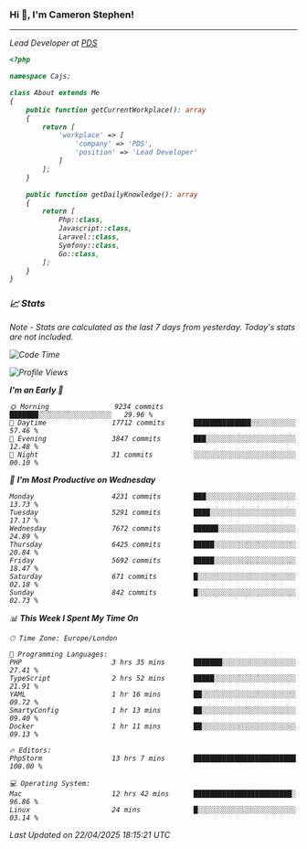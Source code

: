 ### Hi 👋, I'm Cameron Stephen!
<hr>
<p><em>Lead Developer at <a href="https://prindatasolutions.co.uk">PDS</a></p>


```php
<?php

namespace Cajs;

class About extends Me
{
    public function getCurrentWorkplace(): array
    {
        return [
            'workplace' => [
                'company' => 'PDS',
                'position' => 'Lead Developer'
            ]
        ];
    }

    public function getDailyKnowledge(): array
    {
        return [
            Php::class,
            Javascript::class,
            Laravel::class,
            Symfony::class,
            Go::class,
        ];
    }
}
```

### 📈 Stats
<p><em>Note - Stats are calculated as the last 7 days from yesterday. Today's stats are not included.</em></p>


<!--START_SECTION:waka-->
![Code Time](http://img.shields.io/badge/Code%20Time-4%2C473%20hrs%207%20mins-blue)

![Profile Views](http://img.shields.io/badge/Profile%20Views-0-blue)

**I'm an Early 🐤** 

```text
🌞 Morning                9234 commits        ███████░░░░░░░░░░░░░░░░░░   29.96 % 
🌆 Daytime                17712 commits       ██████████████░░░░░░░░░░░   57.46 % 
🌃 Evening                3847 commits        ███░░░░░░░░░░░░░░░░░░░░░░   12.48 % 
🌙 Night                  31 commits          ░░░░░░░░░░░░░░░░░░░░░░░░░   00.10 % 
```
📅 **I'm Most Productive on Wednesday** 

```text
Monday                   4231 commits        ███░░░░░░░░░░░░░░░░░░░░░░   13.73 % 
Tuesday                  5291 commits        ████░░░░░░░░░░░░░░░░░░░░░   17.17 % 
Wednesday                7672 commits        ██████░░░░░░░░░░░░░░░░░░░   24.89 % 
Thursday                 6425 commits        █████░░░░░░░░░░░░░░░░░░░░   20.84 % 
Friday                   5692 commits        █████░░░░░░░░░░░░░░░░░░░░   18.47 % 
Saturday                 671 commits         █░░░░░░░░░░░░░░░░░░░░░░░░   02.18 % 
Sunday                   842 commits         █░░░░░░░░░░░░░░░░░░░░░░░░   02.73 % 
```


📊 **This Week I Spent My Time On** 

```text
🕑︎ Time Zone: Europe/London

💬 Programming Languages: 
PHP                      3 hrs 35 mins       ███████░░░░░░░░░░░░░░░░░░   27.41 % 
TypeScript               2 hrs 52 mins       █████░░░░░░░░░░░░░░░░░░░░   21.91 % 
YAML                     1 hr 16 mins        ██░░░░░░░░░░░░░░░░░░░░░░░   09.72 % 
SmartyConfig             1 hr 13 mins        ██░░░░░░░░░░░░░░░░░░░░░░░   09.40 % 
Docker                   1 hr 11 mins        ██░░░░░░░░░░░░░░░░░░░░░░░   09.13 % 

🔥 Editors: 
PhpStorm                 13 hrs 7 mins       █████████████████████████   100.00 % 

💻 Operating System: 
Mac                      12 hrs 42 mins      ████████████████████████░   96.86 % 
Linux                    24 mins             █░░░░░░░░░░░░░░░░░░░░░░░░   03.14 % 
```


 Last Updated on 22/04/2025 18:15:21 UTC
<!--END_SECTION:waka-->

